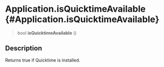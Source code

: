 Application.isQuicktimeAvailable {#Application.isQuicktimeAvailable}
================================

> bool **isQuicktimeAvailable** ()

Description
-----------

Returns true if Quicktime is installed.
